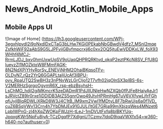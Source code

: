 # News_Android_Kotlin_Mobile_Apps

## Mobile Apps UI
![Image of Home]
(https://lh3.googleusercontent.com/WPj-3egxhlpvdI2i9oNxdlDxCTaG3bLHw7KGi0PEkabNbGBwdV4dfz7_MSnl2mqeZsfkhWiF92aAbS9G5LJPFvjiGByfmpcrxjj6c0xv2OQ5jtuEwVDDKxLW_foX93WHhf4MCJ-RrmLJDJ_bxv0hmUxwUqSV9oUaqQHPRQRKtvd_okqP2eztPKcN8SV_FfU8GlueyzZl1MOZktqW8FMmFAGK-8N2NdXPiYHyRorSy_ENEVjNHM2OhajBKqsoTFv-OLDyN7_rQz2YrQ6GGAPLtaIjUcAf3lBPU-ovv_RpaUTQ2SwBH3z3nPNvWzLGrCIjo12T7vfh02jqOlnSX3pIBS-6s-V2MERHzSgrgoOgymR6X_rsp-ebzBsyhsH-LsChMO_hdjI2giMKmcrK5zeDADmR1PdJIlUNIeHwNZXQb0fPJFe8HaiyAeJr1sJRVctZ89lr0rxe1iDDIDB3AtZS5gnrOwo49JtyHPRmHg67uV6VXfywLjfrFGhqfjJyjIBIqRDWLiXRkD8W3J4C1tB_IM9xm2VwI1fMDtyL8F7bRwUjs6a0f1VD_cuZ6BSqVWv13Crn4h7YbDMJEx91GJULj1tGE7GRja99mXbjzqWes4MNzet6LpbIWPnG-zl4hXqZWOKpFWJzH-tLeJ-1mDVUtFxfq8bIBKYUq-JpqxgKWr5NpFu8iyA-TCzDgqfP7XdIgnUTCzmv7ldqD9iqaVWXfx54=w360-h640-no?authuser=0)
